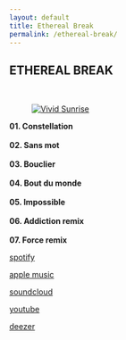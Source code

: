 ```yaml
---
layout: default
title: Ethereal Break
permalink: /ethereal-break/
---
```


<div class="gallery-images">
  <h2 class="gallery-title">ETHEREAL BREAK</h2>
</div>

<br>

<div class="gallery-row">
  <figure>
    <a href="https://too.fm/ethereal-break" target="_blank">
      <img src="/images/ETHEREAL BREAK.png" alt="Vivid Sunrise">
    </a>
  </figure>
    <figcaption>
        <strong>01. Constellation<br><br>
        02. Sans mot<br><br>
        03. Bouclier<br><br>
        04. Bout du monde<br><br>
        05. Impossible<br><br>
        06. Addiction remix<br><br>
        07. Force remix</strong>
    </figcaption>
</div>

<div class="image-gallery">
    <p><a href="https://open.spotify.com/intl-fr/album/3ZmC3n91Wm2eiPQxI6vqE4" target="_blank">spotify</a></p>
    <p><a href="https://music.apple.com/us/album/ethereal-break/1776017357" target="_blank">apple music</a></p>
    <p><a href="https://soundcloud.com/nebru/sets/ethereal-break" target="_blank">soundcloud</a></p>
    <p><a href="https://youtu.be/DqbPE__-Qb4" target="_blank">youtube</a></p>
    <p><a href="https://www.deezer.com/fr/album/662258161" target="_blank">deezer</a></p>
</div>
